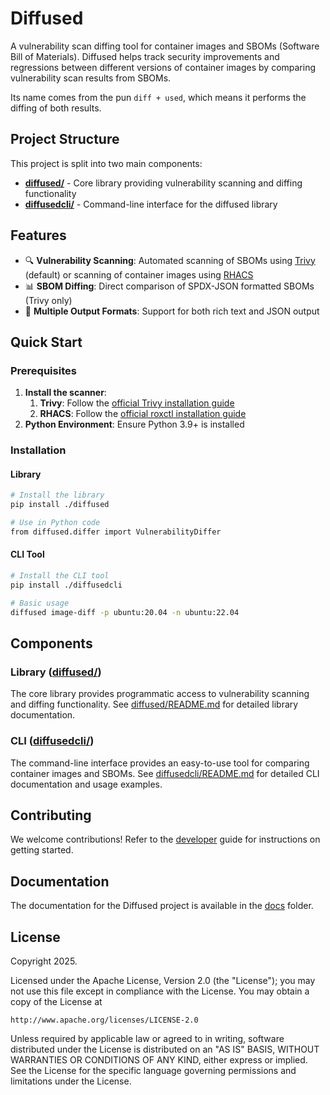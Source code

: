 # Diffused

A vulnerability scan diffing tool for container images and SBOMs (Software Bill of Materials). Diffused helps track security improvements and regressions between different versions of container images by comparing vulnerability scan results from SBOMs.

Its name comes from the pun `diff + used`, which means it performs the diffing of both results.

## Project Structure

This project is split into two main components:

- **[diffused/](./diffused/)** - Core library providing vulnerability scanning and diffing functionality
- **[diffusedcli/](./diffusedcli/)** - Command-line interface for the diffused library

## Features

- 🔍 **Vulnerability Scanning**: Automated scanning of SBOMs using [Trivy](https://trivy.dev/) (default) or scanning of container images using [RHACS](https://www.redhat.com/pt-br/technologies/cloud-computing/openshift/advanced-cluster-security-kubernetes)
- 📊 **SBOM Diffing**: Direct comparison of SPDX-JSON formatted SBOMs (Trivy only)
- 📄 **Multiple Output Formats**: Support for both rich text and JSON output

## Quick Start

### Prerequisites

1. **Install the scanner**:
    1. **Trivy**: Follow the [official Trivy installation guide](https://aquasecurity.github.io/trivy/latest/getting-started/installation/)
    2. **RHACS**: Follow the [official roxctl installation guide](https://docs.redhat.com/en/documentation/red_hat_advanced_cluster_security_for_kubernetes/4.8/html/roxctl_cli/index)
2. **Python Environment**: Ensure Python 3.9+ is installed

### Installation

#### Library

```bash
# Install the library
pip install ./diffused

# Use in Python code
from diffused.differ import VulnerabilityDiffer
```

#### CLI Tool

```bash
# Install the CLI tool
pip install ./diffusedcli

# Basic usage
diffused image-diff -p ubuntu:20.04 -n ubuntu:22.04
```

## Components

### Library ([diffused/](./diffused/))

The core library provides programmatic access to vulnerability scanning and diffing functionality. See [diffused/README.md](./diffused/README.md) for detailed library documentation.

### CLI ([diffusedcli/](./diffusedcli/))

The command-line interface provides an easy-to-use tool for comparing container images and SBOMs. See [diffusedcli/README.md](./diffusedcli/README.md) for detailed CLI documentation and usage examples.

## Contributing

We welcome contributions! Refer to the [developer](./docs/developer.md) guide for instructions on getting started.

## Documentation

The documentation for the Diffused project is available in the [docs](/docs/) folder.

## License

Copyright 2025.

Licensed under the Apache License, Version 2.0 (the "License"); you may not use this file except in compliance with the License. You may obtain a copy of the License at

    http://www.apache.org/licenses/LICENSE-2.0

Unless required by applicable law or agreed to in writing, software distributed under the License is distributed on an "AS IS" BASIS, WITHOUT WARRANTIES OR CONDITIONS OF ANY KIND, either express or implied. See the License for the specific language governing permissions and limitations under the License.
